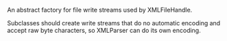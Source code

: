 An abstract factory for file write streams used by XMLFileHandle.

Subclasses should create write streams that do no automatic encoding and accept raw byte characters, so XMLParser can do its own encoding.